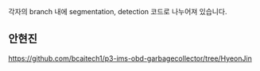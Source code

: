 각자의 branch 내에 segmentation, detection 코드로 나누어져 있습니다.


## 안현진
https://github.com/bcaitech1/p3-ims-obd-garbagecollector/tree/HyeonJin
